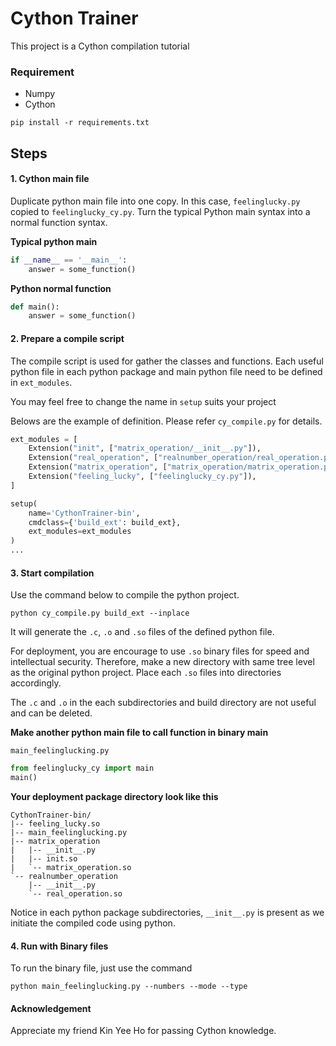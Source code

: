 # Cython Trainer
This project is a Cython compilation tutorial

### Requirement
- Numpy
- Cython

```
pip install -r requirements.txt
```

## Steps
#### 1. Cython main file
Duplicate python main file into one copy. In this case,
`feelinglucky.py` copied to `feelinglucky_cy.py`. Turn the typical
Python main syntax into a normal function syntax.

**Typical python main**
```python 
if __name__ == '__main__':
    answer = some_function()
```


**Python normal function**
```python 
def main():
    answer = some_function()
```

#### 2. Prepare a compile script
The compile script is used for gather the classes and functions. Each
useful python file in each python package and main python file need to
be defined in `ext_modules`.

You may feel free to change the name in `setup` suits your project

Belows are the example of definition. Please refer `cy_compile.py` for
details. 

```python
ext_modules = [
    Extension("init", ["matrix_operation/__init__.py"]),
    Extension("real_operation", ["realnumber_operation/real_operation.py"]),
    Extension("matrix_operation", ["matrix_operation/matrix_operation.py"]),
    Extension("feeling_lucky", ["feelinglucky_cy.py"]),
]

setup(
    name='CythonTrainer-bin',
    cmdclass={'build_ext': build_ext},
    ext_modules=ext_modules
)
...
```

#### 3. Start compilation
Use the command below to compile the python project. 

```
python cy_compile.py build_ext --inplace
```

It will generate the `.c`, `.o` and `.so` files of the defined python
file.

For deployment, you are encourage to use `.so` binary files for speed
and intellectual security. Therefore, make a new directory with same
tree level as the original python project. Place each `.so` files into
directories accordingly.

The `.c` and `.o` in the each subdirectories and build directory are not
useful and can be deleted.

**Make another python main file to call function in binary main**


`main_feelinglucking.py` 
```python
from feelinglucky_cy import main
main()
```

**Your deployment package directory look like this** 
```
CythonTrainer-bin/
|-- feeling_lucky.so
|-- main_feelinglucking.py
|-- matrix_operation
|   |-- __init__.py
|   |-- init.so
|   `-- matrix_operation.so
`-- realnumber_operation
    |-- __init__.py
    `-- real_operation.so
```

Notice in each python package subdirectories, `__init__.py` is present
as we initiate the compiled code using python. 

#### 4. Run with Binary files
To run the binary file, just use the command

```
python main_feelinglucking.py --numbers --mode --type
```

#### Acknowledgement
Appreciate my friend Kin Yee Ho for passing Cython knowledge.
